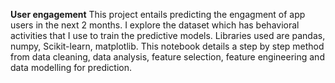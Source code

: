 **User engagement**
 This project entails predicting the engagment of app users in the next 2 months. 
 I explore the dataset which has behavioral activities that I use to train the predictive models. Libraries used are pandas, numpy, Scikit-learn, matplotlib.
 This notebook details a step by step method from data cleaning, data analysis, feature selection, feature engineering and data modelling for prediction. 
